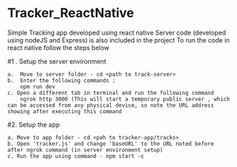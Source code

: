 # Tracker_ReactNative
Simple Tracking app developed using react native
Server code (developed using nodeJS and Express) is also included in the project 
To run the code in react native follow the steps below 

#1 . Setup the server environment

	a.  Move to server folder - cd <path to track-server>
	b.  Enter the following commands :
		npm run dev
	c. Open a different tab in terminal and run the following command
		ngrok http 3000 (This will start a temporary public server , which can be accessed from any physical device, so note the URL address showing after executing this command

#2. Setup the app

	a. Move to app folder - cd <pah to tracker-app/tracks>
	b. Open 'tracker.js' and change 'baseURL' to the URL noted before after ngrok command (in server environment setup)
	c. Run the app using command - npm start -c
